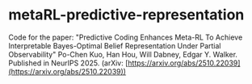 # metaRL-predictive-representation
Code for the paper: "Predictive Coding Enhances Meta-RL To Achieve Interpretable Bayes-Optimal Belief Representation Under Partial Observability" Po-Chen Kuo, Han Hou, Will Dabney, Edgar Y. Walker. Published in NeurIPS 2025. 
(arXiv: [https://arxiv.org/abs/2510.22039](https://arxiv.org/abs/2510.22039))
